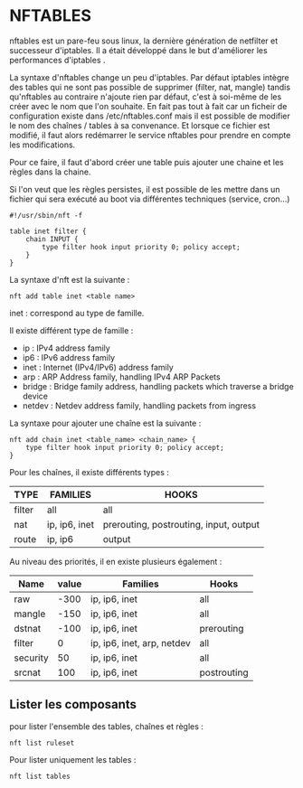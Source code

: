 # NFTABLES



nftables est un pare-feu sous linux, la dernière génération de netfilter et successeur d'iptables. Il a était développé dans le but d'améliorer les performances d'iptables .

La syntaxe d'nftables change un peu d'iptables. Par défaut iptables intègre des tables qui ne sont pas possible de supprimer (filter, nat, mangle) tandis qu'nftables au contraire n'ajoute rien par défaut, c'est à soi-même de les créer avec le nom que l'on souhaite. En fait pas tout à fait car un ficheir de configuration existe dans /etc/nftables.conf mais il est possible de modifier le nom des chaînes / tables à sa convenance. Et lorsque ce fichier est modifié, il faut alors redémarrer le service nftables pour prendre en compte les modifications.

Pour ce faire, il faut d'abord créer une table puis ajouter une chaine et les règles dans la chaine. 

Si l'on veut que les règles persistes, il est possible de les mettre dans un fichier qui sera exécuté au boot via différentes techniques (service, cron...)

```
#!/usr/sbin/nft -f

table inet filter {
	chain INPUT {
		type filter hook input priority 0; policy accept;
	}
}
```

La syntaxe d'nft est la suivante :

```
nft add table inet <table name>
```

inet : correspond au type de famille.

Il existe différent type de famille  :

- ip : IPv4 address family
- ip6 : IPv6 address family
- inet : Internet (IPv4/IPv6) address family
- arp : ARP Address family, handling IPv4 ARP Packets
- bridge : Bridge family address, handling packets which traverse a bridge device
- netdev : Netdev address family, handling packets from ingress

La syntaxe pour ajouter une chaîne est la suivante :

```
nft add chain inet <table_name> <chain_name> {
	type filter hook input priority 0; policy accept;
}
```

Pour les chaînes, il existe différents types :

| TYPE   | FAMILIES      | HOOKS                                  |
| ------ | ------------- | -------------------------------------- |
| filter | all           | all                                    |
| nat    | ip, ip6, inet | prerouting, postrouting, input, output |
| route  | ip, ip6       | output                                 |

Au niveau des priorités, il en existe plusieurs également :

| Name     | value | Families                   | Hooks       |
| -------- | ----- | -------------------------- | ----------- |
| raw      | -300  | ip, ip6, inet              | all         |
| mangle   | -150  | ip, ip6, inet              | all         |
| dstnat   | -100  | ip, ip6, inet              | prerouting  |
| filter   | 0     | ip, ip6, inet, arp, netdev | all         |
| security | 50    | ip, ip6, inet              | all         |
| srcnat   | 100   | ip, ip6, inet              | postrouting |

## Lister les composants 

pour lister l'ensemble des tables, chaînes et règles :

```
nft list ruleset
```

Pour lister uniquement les tables :

```
nft list tables
```

